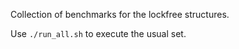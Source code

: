 Collection of benchmarks for the lockfree structures. 

Use `./run_all.sh` to execute the usual set.